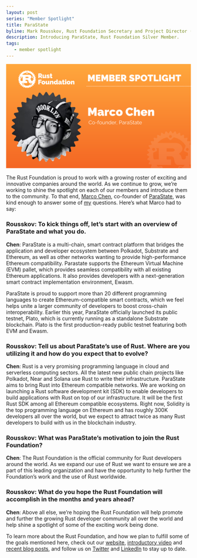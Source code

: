 ```yaml
---
layout: post
series: "Member Spotlight"
title: ParaState
byline: Mark Rousskov, Rust Foundation Secretary and Project Director (Core team)
description: Introducing ParaState, Rust Foundation Silver Member.
tags:
   - member spotlight
---
```


![Brad Spengler Open Source Security](/img/posts/2021-10-01-member-spotlight-parastate/member_spotlight_marco_chen.png)

The Rust Foundation is proud to work with a growing roster of exciting and innovative companies around the world. As we continue to grow, we’re working to shine the spotlight on each of our members and introduce them to the community. To that end, [Marco Chen](https://www.linkedin.com/in/marco-chen-239028a/), co-founder of [ParaState](https://www.parastate.io/), was kind enough to answer some of [my](http://github.com/Mark-Simulacrum) questions. Here’s what Marco had to say:


### Rousskov: To kick things off, let’s start with an overview of ParaState and what you do. 

**Chen**: ParaState is a multi-chain, smart contract platform that bridges the application and developer ecosystem between Polkadot, Substrate and Ethereum, as well as other networks wanting to provide high-performance Ethereum compatibility. Parastate supports the Ethereum Virtual Machine (EVM) pallet, which provides seamless compatibility with all existing Ethereum applications. It also provides developers with a next-generation smart contract implementation environment, Ewasm. 

ParaState is proud to support more than 20 different programming languages to create Ethereum-compatible smart contracts, which we feel helps unite a larger community of developers to boost cross-chain interoperability. Earlier this year, ParaState officially launched its public testnet, Plato, which is currently running as a standalone Substrate blockchain. Plato is the first production-ready public testnet featuring both EVM and Ewasm. 

### Rousskov: Tell us about ParaState’s use of Rust. Where are you utilizing it and how do you expect that to evolve?

**Chen**:  Rust is a very promising programming language in cloud and serverless computing sectors. All the latest new public chain projects like Polkadot, Near and Solana use Rust to write their infrastructure. ParaState aims to bring Rust into Ethereum compatible networks. We are working on launching a Rust software development kit (SDK) to enable developers to build applications with Rust on top of our infrastructure. It will be the first Rust SDK among all Ethereum compatible ecosystems. Right now, Solidity is the top programming language on Ethereum and has roughly 300K developers all over the world, but we expect to attract twice as many Rust developers to build with us in the blockchain industry. 

### Rousskov: What was ParaState’s motivation to join the Rust Foundation?

**Chen**: The Rust Foundation is the official community for Rust developers around the world. As we expand our use of Rust we want to ensure we are a part of this leading organization and have the opportunity to help further the Foundation’s work and the use of Rust worldwide. 

### Rousskov: What do you hope the Rust Foundation will accomplish in the months and years ahead?

**Chen**: Above all else, we’re hoping the Rust Foundation will help promote and further the growing Rust developer community all over the world and help shine a spotlight of some of the exciting work being done.


To learn more about the Rust Foundation, and how we plan to fulfill some of the goals mentioned here, check out our [website](https://foundation.rust-lang.org), [introductory video](https://www.youtube.com/watch?v=AI4lPN0BqGc) and [recent blog posts](https://foundation.rust-lang.org/posts/), and follow us on [Twitter](https://twitter.com/rust_foundation) and [LinkedIn](https://www.linkedin.com/company/rust-foundation/) to stay up to date.  
